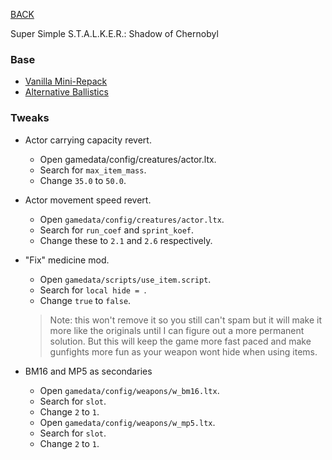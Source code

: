 
[BACK](..)

Super Simple S.T.A.L.K.E.R.: Shadow of Chernobyl

### Base
- [Vanilla Mini-Repack](https://github.com/forbiddenspiral/soc_vanilla-plus_mini_repack)
- [Alternative Ballistics](https://github.com/forbiddenspiral/soc_vanilla-plus_alt-ballistics)

### Tweaks
- Actor carrying capacity revert.
    - Open gamedata/config/creatures/actor.ltx.
    - Search for `max_item_mass`.
    - Change `35.0` to `50.0`.

- Actor movement speed revert.
    - Open `gamedata/config/creatures/actor.ltx`.
    - Search for `run_coef` and `sprint_koef`.
    - Change these to `2.1` and `2.6` respectively.

- "Fix" medicine mod.
    - Open `gamedata/scripts/use_item.script`.
    - Search for `local hide = `.
    - Change `true` to `false`.
    > Note: this won't remove it so you still can't spam but it will make it more like the originals until I can figure out a more permanent solution. But this will keep the game more fast paced and make gunfights more fun as your weapon wont hide when using items.

- BM16 and MP5 as secondaries
    - Open `gamedata/config/weapons/w_bm16.ltx`.
    - Search for `slot`.
    - Change `2` to `1`.
    - Open `gamedata/config/weapons/w_mp5.ltx`.
    - Search for `slot`.
    - Change `2` to `1`.